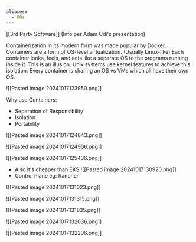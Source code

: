 ```yaml
---
aliases:
  - K8s
---
```


[[3rd Party Software]]
(Info per Adam Udi's presentation)

Containerization in its modern form was made popular by Docker.
Containers are a form of OS-level virtualization. (Usually Linux-like)
Each container looks, feels, and acts like a separate OS to the programs running inside it. This is an illusion.
Unix systems use kernel features to achieve this isolation.
Every container is sharing an OS vs VMs which all have their own OS.

![[Pasted image 20241017123950.png]]

Why use Containers:
* Separation of Responsibility
* Isolation
* Portability

![[Pasted image 20241017124843.png]]

![[Pasted image 20241017124906.png]]

![[Pasted image 20241017125436.png]]
* Also it's cheaper than EKS
![[Pasted image 20241017130920.png]]
* Control Plane eg: Rancher

![[Pasted image 20241017131023.png]]

![[Pasted image 20241017131315.png]]

![[Pasted image 20241017131835.png]]

![[Pasted image 20241017132036.png]]

![[Pasted image 20241017132206.png]]

